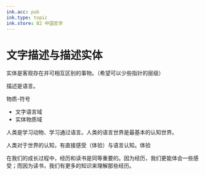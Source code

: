 ```yaml
---
ink.acc: pub
ink.type: topic
ink.store: B2 中国哲学
---
```


# 文字描述与描述实体

实体是客观存在并可相互区别的事物。（希望可以少些指针的层级）

描述是语言。

物质-符号

- 文字语言域
- 实体物质域

人类是学习动物、学习通过语言。人类的语言世界是最基本的认知世界。

人类对于世界的认知，有直接感受（体验）与语言认知。体验

在我们的成长过程中，经历和读书是同等重要的。因为经历，我们更能体会一些感受；而因为读书，我们有更多的知识来理解那些经历。